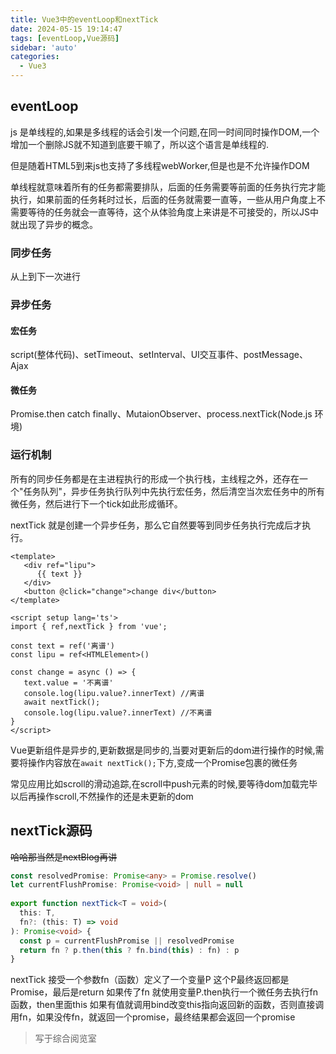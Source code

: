 ```yaml
---
title: Vue3中的eventLoop和nextTick
date: 2024-05-15 19:14:47
tags: [eventLoop,Vue源码]
sidebar: 'auto'
categories:
  - Vue3
---
```


## eventLoop

js 是单线程的,如果是多线程的话会引发一个问题,在同一时间同时操作DOM,一个增加一个删除JS就不知道到底要干嘛了，所以这个语言是单线程的.  

但是随着HTML5到来js也支持了多线程webWorker,但是也是不允许操作DOM

单线程就意味着所有的任务都需要排队，后面的任务需要等前面的任务执行完才能执行，如果前面的任务耗时过长，后面的任务就需要一直等，一些从用户角度上不需要等待的任务就会一直等待，这个从体验角度上来讲是不可接受的，所以JS中就出现了异步的概念。  


<!--more-->


### 同步任务 

从上到下一次进行

### 异步任务  

#### 宏任务  

script(整体代码)、setTimeout、setInterval、UI交互事件、postMessage、Ajax  

#### 微任务   

Promise.then catch finally、MutaionObserver、process.nextTick(Node.js 环境)  

### 运行机制

所有的同步任务都是在主进程执行的形成一个执行栈，主线程之外，还存在一个"任务队列"，异步任务执行队列中先执行宏任务，然后清空当次宏任务中的所有微任务，然后进行下一个tick如此形成循环。

nextTick 就是创建一个异步任务，那么它自然要等到同步任务执行完成后才执行。  

```vue
<template>
   <div ref="lipu">
      {{ text }}
   </div>
   <button @click="change">change div</button>
</template>
   
<script setup lang='ts'>
import { ref,nextTick } from 'vue';
 
const text = ref('离谱')
const lipu = ref<HTMLElement>()
 
const change = async () => {
   text.value = '不离谱'
   console.log(lipu.value?.innerText) //离谱
   await nextTick();
   console.log(lipu.value?.innerText) //不离谱
}
</script>

```
Vue更新组件是异步的,更新数据是同步的,当要对更新后的dom进行操作的时候,需要将操作内容放在`await nextTick();`下方,变成一个Promise包裹的微任务  

常见应用比如scroll的滑动追踪,在scroll中push元素的时候,要等待dom加载完毕以后再操作scroll,不然操作的还是未更新的dom  

## nextTick源码

~~哈哈那当然是nextBlog再讲~~    

```typescript
const resolvedPromise: Promise<any> = Promise.resolve()
let currentFlushPromise: Promise<void> | null = null
 
export function nextTick<T = void>(
  this: T,
  fn?: (this: T) => void
): Promise<void> {
  const p = currentFlushPromise || resolvedPromise
  return fn ? p.then(this ? fn.bind(this) : fn) : p
}
```  

nextTick 接受一个参数fn（函数）定义了一个变量P 这个P最终返回都是Promise，最后是return 如果传了fn 就使用变量P.then执行一个微任务去执行fn函数，then里面this 如果有值就调用bind改变this指向返回新的函数，否则直接调用fn，如果没传fn，就返回一个promise，最终结果都会返回一个promise


>写于综合阅览室


